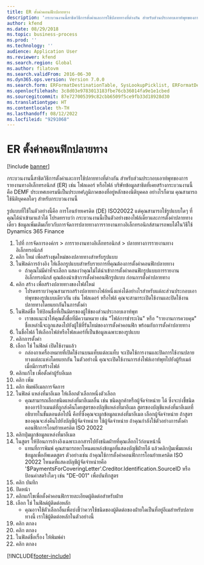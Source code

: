 ```yaml
---
title: ER ตั้งค่าคอนฟิกปลายทาง
description: 'กระบวนงานนี้สาธิตวิธีการตั้งค่าและการใช้ปลายทางที่ต่างกัน สำหรับส่วนประกอบเอาท์พุทของการรายงานทางอิเล็กทรอนิกส์ (ER) เช่น โฟลเดอร์ หรือไฟล์ '
author: kfend
ms.date: 08/29/2018
ms.topic: business-process
ms.prod: ''
ms.technology: ''
audience: Application User
ms.reviewer: kfend
ms.search.region: Global
ms.author: filatovm
ms.search.validFrom: 2016-06-30
ms.dyn365.ops.version: Version 7.0.0
ms.search.form: ERFormatDestinationTable, SysLookupPicklist, ERFormatDestinationSettings, ERFormatDestinationEmailSettings, ERExpressionDesignerFormula, SRSPrintDestinationTokens
ms.openlocfilehash: 3c8d03e9783013183fbe76cb36014fa9e1e1cbed
ms.sourcegitcommit: 87e727005399c82cbb6509f5ce9fb33d18928d30
ms.translationtype: HT
ms.contentlocale: th-TH
ms.lasthandoff: 08/12/2022
ms.locfileid: "9291068"
---
```

# <a name="er-configure-destinations"></a>ER ตั้งค่าคอนฟิกปลายทาง

[!include [banner](../../includes/banner.md)]

กระบวนงานนี้สาธิตวิธีการตั้งค่าและการใช้ปลายทางที่ต่างกัน สำหรับส่วนประกอบเอาท์พุทของการรายงานทางอิเล็กทรอนิกส์ (ER) เช่น โฟลเดอร์ หรือไฟล์  บริษัทข้อมูลสาธิตที่เคยสร้างกระบวนงานนี้คือ DEMF ประเทศเยอรมนีเป็นประเทศ\ภูมิภาคของที่อยู่หลักของนิติบุคคล อย่างไรก็ตาม คุณสามารถใช้นิติบุคคลใดๆ สำหรับกระบวนงานนี้ 

รูปแบบที่ใช้ในตัวอย่างนี้คือ การโอนย้ายเครดิต (DE) ISO20022 แต่คุณสามารถใช้รูปแบบใดๆ ที่คุณได้นำเข้ามาแล้วได้  โปรดทราบว่า กระบวนงานนี้เป็นตัวอย่างของไฟล์เดี่ยวและการตั้งค่าปลายทางเดี่ยว  ข้อมูลเพิ่มเติมเกี่ยวกับการจัดการปลายทางการรายงานทางอิเล็กทรอนิกส์สามารถพบได้ในวิธีใช้ Dynamics 365 Finance

1. ไปที่ การจัดการองค์กร > การรายงานทางอิเล็กทรอนิกส์ > ปลายทางการรายงานทางอิเล็กทรอนิกส์
2. คลิก ใหม่ เพื่อสร้างชุดใหม่ของปลายทางสำหรับรูปแบบ
3. ในฟิลด์การอ้างอิง ให้เลือกรูปแบบสำหรับรายการที่คุณต้องการตั้งค่าคอนฟิกปลายทาง
    * ถ้าคุณไม่มีค่าที่จะเลือก แสดงว่าคุณไม่ได้นำเข้าการตั้งค่าคอนฟิกรูปแบบการรายงานอิเล็กทรอนิกส์  คุณต้องนำเข้าการตั้งค่าคอนฟิกรูปแบบ ก่อนการตั้งค่าปลายทาง  
4. คลิก สร้าง เพื่อสร้างปลายทางของไฟล์ใหม่
    * โปรดทราบว่าคุณสามารถสร้างปลายทางไฟล์หนึ่งแห่งได้อย่างไรสำหรับแต่ละส่วนประกอบเอาท์พุทของรูปแบบเดียวกัน เช่น โฟลเดอร์ หรือไฟล์  คุณจะสามาระเปิดใช้งานและปิดใช้งานปลายทางโดยแยกกันในการตั้งค่า  
5. ในฟิลด์ชื่อ ให้ป้อนชื่อที่เป็นมิตรของผู้ใช้ของส่วนประกอบเอาท์พุท
    * เราขอแนะนำให้คุณตั้งชื่อที่มีความหมาย เช่น "ไฟล์การชำระเงิน" หรือ "รายงานการควบคุม"  ชื่อเหล่านี้จะถูกแสดงไปยังผู้ใช้ที่รันไทม์ของการตั้งค่าคอนฟิก พร้อมกับการตั้งค่าปลายทาง  
6. ในชื่อไฟล์ ให้เลือกไฟล์หรือโฟลเดอร์ที่เป็นข้อมูลเฉพาะของรูปแบบ
7. คลิกการตั้งค่า
8. เลือก ใช่ ในฟิลด์ เปิดใช้งานแล้ว
    * กล่องกาเครื่องหมายที่เปิดใช้งานบนแท็บแต่ละแท็บ จะเปิดใช้การงานและปิดการใช้งานปลายทางแต่ละแห่งโดยแยกกัน  ในตัวอย่างนี้ คุณจะเปิดใช้งานการส่งไฟล์เอาท์พุทไปยังผู้รับเมล์ เมื่อมีการสร้างไฟล์  
9. คลิกแก้ไข เพื่อตั้งค่าผู้รับอีเมล
10. คลิก เพิ่ม
11. คลิก พิมพ์อีเมลการจัดการ
12. ในฟิลด์ แหล่งที่มาอีเมล ให้เลือกตัวเลือกหนึ่งตัวเลือก
    * คุณสามารถเลือกชนิดแหล่งที่มาอีเมลอื่น เช่น ชนิดลูกค้าหรือผู้จัดจำหน่าย ได้  ซึ่งจะบ่งชี้ชนิดของอาร์กิวเมนต์ที่ถูกส่งคืนโดยสูตรของบัญชีแหล่งที่มาอีเมล  สูตรของบัญชีแหล่งที่มาอีเมลที่อธิบายในขั้นตอนต่อไปนี้ คือที่ซึ่งคุณจะผูกข้อมูลแหล่งที่มาอีเมล  เลือกผู้จัดจำหน่าย ถ้าสูตรของคุณจะส่งคืนไปยังบัญชีผู้จัดจำหน่าย  ใช้ผู้จัดจำหน่าย ถ้าคุณกำลังใช้ตัวอย่างการตั้งค่าคอนฟิกการโอนย้ายเครดิต ISO 20022  
13. คลิกปุ่มผูกข้อมูลแหล่งที่มาอีเมล
14. ในสูตร ให้ป้อนการอ้างอิงเฉพาะเอกสารไปยังชนิดฝ่ายที่คุณเลือกไว้ก่อนหน้านี้
    * แทนที่การพิมพ์ คุณสามารถหาโหนดแหล่งข้อมูลที่แสดงบัญชีฝ่ายได้ แล้วคลิกปุ่มเพิ่มแหล่งข้อมูลเพื่ออัพเดตสูตร  ตัวอย่างเช่น ถ้าคุณใช้การตั้งค่าคอนฟิกการโอนย้ายเครดิต ISO 20022 โหนดที่แสดงบัญชีผู้จัดจำหน่ายคือ '$PaymentsForCoveringLetter'.Creditor.Identification.SourceID หรือ ป้อนค่าสตริงใดๆ เช่น "DE-001" เพื่อบันทึกสูตร  
15. คลิก บันทึก
16. ปิดหน้า
17. คลิกแก้ไขเพื่อตั้งค่าคอนฟิกรายละเอียดผู้ติดต่อสำหรับฝ่าย
18. เลือก ใช่ ในฟิลด์ผู้ติดต่อหลัก
    * คุณอาจใช้ตัวเลือกอื่นเพื่อบ่งชี้ว่าควรใช้ชนิดของผู้ติดต่อของฝ่ายใดเป็นที่อยู่อีเมสำหรับปลายทางนี้  เราใช้ผู้ติดต่อหลักในตัวอย่างนี้  
19. คลิก ตกลง
20. คลิก ตกลง
21. ในฟิลด์ชื่อเรื่อง ให้พิมพ์ค่า
22. คลิก ตกลง



[!INCLUDE[footer-include](../../../../includes/footer-banner.md)]
